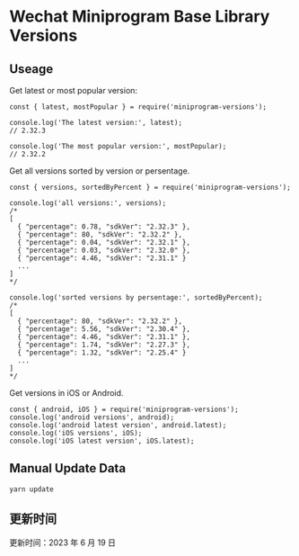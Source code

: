 
# Wechat Miniprogram Base Library Versions

## Useage

Get latest or most popular version:

```;
const { latest, mostPopular } = require('miniprogram-versions');

console.log('The latest version:', latest);
// 2.32.3

console.log('The most popular version:', mostPopular);
// 2.32.2

```

Get all versions sorted by version or persentage.

```
const { versions, sortedByPercent } = require('miniprogram-versions');

console.log('all versions:', versions);
/*
[
  { "percentage": 0.78, "sdkVer": "2.32.3" },
  { "percentage": 80, "sdkVer": "2.32.2" },
  { "percentage": 0.04, "sdkVer": "2.32.1" },
  { "percentage": 0.03, "sdkVer": "2.32.0" },
  { "percentage": 4.46, "sdkVer": "2.31.1" }
  ...
]
*/

console.log('sorted versions by persentage:', sortedByPercent);
/*
[
  { "percentage": 80, "sdkVer": "2.32.2" },
  { "percentage": 5.56, "sdkVer": "2.30.4" },
  { "percentage": 4.46, "sdkVer": "2.31.1" },
  { "percentage": 1.74, "sdkVer": "2.27.3" },
  { "percentage": 1.32, "sdkVer": "2.25.4" }
  ...
]
*/
```

Get versions in iOS or Android.

```
const { android, iOS } = require('miniprogram-versions');
console.log('android versions', android);
console.log('android latest version', android.latest);
console.log('iOS versions', iOS);
console.log('iOS latest version', iOS.latest);
```

## Manual Update Data

```
yarn update
```

## 更新时间

更新时间：2023 年 6 月 19 日
